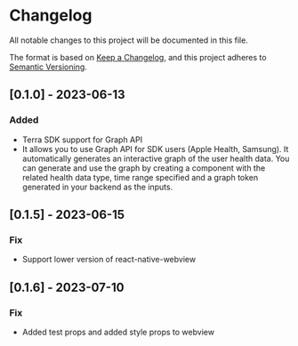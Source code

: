 # Changelog

All notable changes to this project will be documented in this file.

The format is based on [Keep a Changelog](https://keepachangelog.com/en/1.0.0/),
and this project adheres to [Semantic Versioning](https://semver.org/spec/v2.0.0.html).

## [0.1.0] - 2023-06-13

### Added

- Terra SDK support for Graph API
- It allows you to use Graph API for SDK users (Apple Health, Samsung). It automatically generates an interactive graph of the user health data. You can generate and use the graph by creating a component <TerraGraph> with the related health data type, time range specified and a graph token generated in your backend as the inputs.

## [0.1.5] - 2023-06-15

### Fix

- Support lower version of react-native-webview

## [0.1.6] - 2023-07-10

### Fix

- Added test props and added style props to webview
